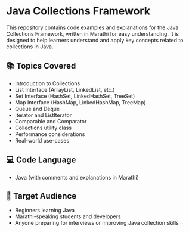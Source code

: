 # Java Collections Framework

This repository contains code examples and explanations for the Java Collections Framework, written in Marathi for easy understanding. It is designed to help learners understand and apply key concepts related to collections in Java.

## 📚 Topics Covered

- Introduction to Collections
- List Interface (ArrayList, LinkedList, etc.)
- Set Interface (HashSet, LinkedHashSet, TreeSet)
- Map Interface (HashMap, LinkedHashMap, TreeMap)
- Queue and Deque
- Iterator and ListIterator
- Comparable and Comparator
- Collections utility class
- Performance considerations
- Real-world use-cases

## 💻 Code Language

- Java (with comments and explanations in Marathi)

## 🎯 Target Audience

- Beginners learning Java
- Marathi-speaking students and developers
- Anyone preparing for interviews or improving Java collection skills
